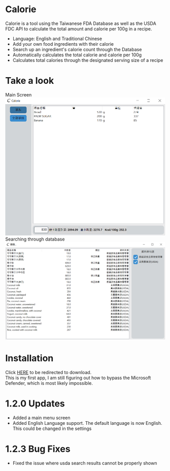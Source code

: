 # Calorie
Calorie is a tool using the Taiwanese FDA Database as well as the USDA FDC API to calculate the total amount and calorie per 100g in a recipe.
* Language: English and Traditional Chinese
* Add your own food ingredients with their calorie
* Search up an ingredient's calorie count through the Database
* Automatically calculates the total calorie and calorie per 100g
* Calculates total calories through the designated serving size of a recipe <br />
# Take a look
Main Screen <br />
<img src="data/main_zhtw.PNG" alt="main_zhtw" width="600"/><br />
Searching through database <br />
<img src="data/search_zhtw.PNG" alt="search_zhtw" width="600"/><br />
# Installation
Click [HERE](https://drive.google.com/file/d/15-HV61pwFV3MYwCimXRvJQBUSdxMkDSc/view?usp=sharing) to be redirected to download.<br />
This is my first app, I am still figuring out how to bypass the Microsoft Defender, which is most likely impossible.
# 1.2.0 Updates
* Added a main menu screen
* Added English Language support. The default language is now English. This could be changed in the settings
# 1.2.3 Bug Fixes
* Fixed the issue where usda search results cannot be properly shown
